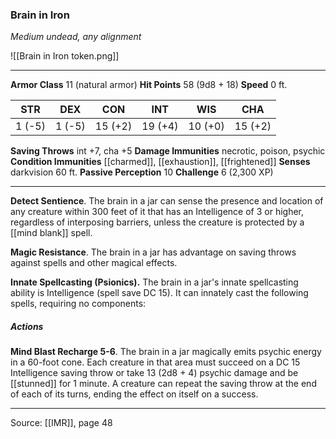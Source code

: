 ### Brain in Iron
_Medium undead, any alignment_

![[Brain in Iron token.png]]


---

**Armor Class** 11 (natural armor)
**Hit Points** 58 (9d8 + 18)
**Speed** 0 ft.

| STR     | DEX     | CON     | INT     | WIS     | CHA     |
|---------|---------|---------|---------|---------|---------|
| 1 (-5) | 1 (-5) | 15 (+2) | 19 (+4) | 10 (+0) | 15 (+2) |

**Saving Throws** int +7, cha +5
**Damage Immunities** necrotic, poison, psychic
**Condition Immunities** [[charmed]], [[exhaustion]], [[frightened]]
**Senses** darkvision 60 ft.
**Passive Perception** 10
**Challenge** 6 (2,300 XP)

---

**Detect Sentience**. The brain in a jar can sense the presence and location of any creature within 300 feet of it that has an Intelligence of 3 or higher, regardless of interposing barriers, unless the creature is protected by a [[mind blank]] spell.

**Magic Resistance**. The brain in a jar has advantage on saving throws against spells and other magical effects.

**Innate Spellcasting (Psionics).** The brain in a jar's innate spellcasting ability is Intelligence (spell save DC 15). It can innately cast the following spells, requiring no components:

##### Actions
**Mind Blast Recharge 5-6**. The brain in a jar magically emits psychic energy in a 60-foot cone. Each creature in that area must succeed on a DC 15 Intelligence saving throw or take 13 (2d8 + 4) psychic damage and be [[stunned]] for 1 minute. A creature can repeat the saving throw at the end of each of its turns, ending the effect on itself on a success.


---

Source: [[IMR]], page 48